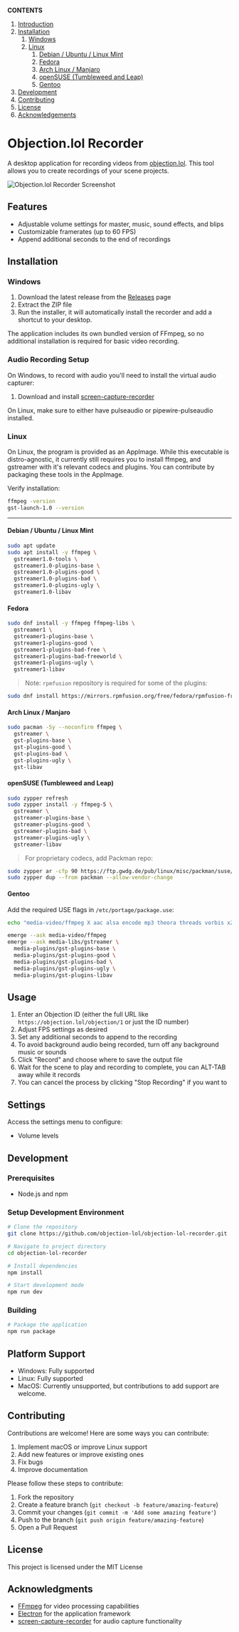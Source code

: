 **CONTENTS**

1. [Introduction](#objectionlol-recorder)
2. [Installation](#installation)
   1. [Windows](#windows)
   2. [Linux](#linux)
      1. [Debian / Ubuntu / Linux Mint](#debian--ubuntu--linux-mint)
      2. [Fedora](#fedora)
      3. [Arch Linux / Manjaro](#arch-linux--manjaro)
      4. [openSUSE (Tumbleweed and Leap)](#opensuse-tumbleweed-and-leap)
      5. [Gentoo](#gentoo)
3. [Development](#development)
4. [Contributing](#contributing)
5. [License](#license)
6. [Acknowledgements](#acknowledgments)

# Objection.lol Recorder

A desktop application for recording videos from [objection.lol](https://objection.lol). This tool allows you to create recordings of your scene projects.

![Objection.lol Recorder Screenshot](assets/screenshot.png)

## Features

- Adjustable volume settings for master, music, sound effects, and blips
- Customizable framerates (up to 60 FPS)
- Append additional seconds to the end of recordings

## Installation

### Windows

1. Download the latest release from the [Releases](https://github.com/objection-lol/objection-lol-recorder/releases) page
2. Extract the ZIP file
3. Run the installer, it will automatically install the recorder and add a shortcut to your desktop.

The application includes its own bundled version of FFmpeg, so no additional installation is required for basic video recording.

### Audio Recording Setup

On Windows, to record with audio you'll need to install the virtual audio capturer:

1. Download and install [screen-capture-recorder](https://github.com/rdp/screen-capture-recorder-to-video-windows-free/releases)

On Linux, make sure to either have pulseaudio or pipewire-pulseaudio installed.

### Linux

On Linux, the program is provided as an AppImage. While this executable is distro-agnostic, it currently
still requires you to install ffmpeg, and gstreamer with it's relevant codecs and plugins. You can contribute by
packaging these tools in the AppImage.

Verify installation:

```bash
ffmpeg -version
gst-launch-1.0 --version
```

---

#### Debian / Ubuntu / Linux Mint

```bash
sudo apt update
sudo apt install -y ffmpeg \
  gstreamer1.0-tools \
  gstreamer1.0-plugins-base \
  gstreamer1.0-plugins-good \
  gstreamer1.0-plugins-bad \
  gstreamer1.0-plugins-ugly \
  gstreamer1.0-libav
```

#### Fedora

```bash
sudo dnf install -y ffmpeg ffmpeg-libs \
  gstreamer1 \
  gstreamer1-plugins-base \
  gstreamer1-plugins-good \
  gstreamer1-plugins-bad-free \
  gstreamer1-plugins-bad-freeworld \
  gstreamer1-plugins-ugly \
  gstreamer1-libav
```

> Note: `rpmfusion` repository is required for some of the plugins:

```bash
sudo dnf install https://mirrors.rpmfusion.org/free/fedora/rpmfusion-free-release-$(rpm -E %fedora).noarch.rpm https://mirrors.rpmfusion.org/nonfree/fedora/rpmfusion-nonfree-release-$(rpm -E %fedora).noarch.rpm && sudo dnf swap ffmpeg-free ffmpeg --allowerasing
```

#### Arch Linux / Manjaro

```bash
sudo pacman -Sy --noconfirm ffmpeg \
  gstreamer \
  gst-plugins-base \
  gst-plugins-good \
  gst-plugins-bad \
  gst-plugins-ugly \
  gst-libav
```

#### openSUSE (Tumbleweed and Leap)

```bash
sudo zypper refresh
sudo zypper install -y ffmpeg-5 \
  gstreamer \
  gstreamer-plugins-base \
  gstreamer-plugins-good \
  gstreamer-plugins-bad \
  gstreamer-plugins-ugly \
  gstreamer-libav
```

> For proprietary codecs, add Packman repo:

```bash
sudo zypper ar -cfp 90 https://ftp.gwdg.de/pub/linux/misc/packman/suse/openSUSE_Tumbleweed/ packman
sudo zypper dup --from packman --allow-vendor-change
```

#### Gentoo

Add the required USE flags in `/etc/portage/package.use`:

```bash
echo "media-video/ffmpeg X aac alsa encode mp3 theora threads vorbis x264 x265" >> /etc/portage/package.use/ffmpeg
```

```bash
emerge --ask media-video/ffmpeg
emerge --ask media-libs/gstreamer \
  media-plugins/gst-plugins-base \
  media-plugins/gst-plugins-good \
  media-plugins/gst-plugins-bad \
  media-plugins/gst-plugins-ugly \
  media-plugins/gst-plugins-libav
```

## Usage

1. Enter an Objection ID (either the full URL like `https://objection.lol/objection/1` or just the ID number)
2. Adjust FPS settings as desired
3. Set any additional seconds to append to the recording
4. To avoid background audio being recorded, turn off any background music or sounds
5. Click "Record" and choose where to save the output file
6. Wait for the scene to play and recording to complete, you can ALT-TAB away while it records
7. You can cancel the process by clicking "Stop Recording" if you want to

## Settings

Access the settings menu to configure:

- Volume levels

## Development

### Prerequisites

- Node.js and npm

### Setup Development Environment

```bash
# Clone the repository
git clone https://github.com/objection-lol/objection-lol-recorder.git

# Navigate to project directory
cd objection-lol-recorder

# Install dependencies
npm install

# Start development mode
npm run dev
```

### Building

```bash
# Package the application
npm run package
```

## Platform Support

- Windows: Fully supported
- Linux: Fully supported
- MacOS: Currently unsupported, but contributions to add support are welcome.

## Contributing

Contributions are welcome! Here are some ways you can contribute:

1. Implement macOS or improve Linux support
2. Add new features or improve existing ones
3. Fix bugs
4. Improve documentation

Please follow these steps to contribute:

1. Fork the repository
2. Create a feature branch (`git checkout -b feature/amazing-feature`)
3. Commit your changes (`git commit -m 'Add some amazing feature'`)
4. Push to the branch (`git push origin feature/amazing-feature`)
5. Open a Pull Request

## License

This project is licensed under the MIT License

## Acknowledgments

- [FFmpeg](https://ffmpeg.org/) for video processing capabilities
- [Electron](https://www.electronjs.org/) for the application framework
- [screen-capture-recorder](https://github.com/rdp/screen-capture-recorder-to-video-windows-free) for audio capture functionality
